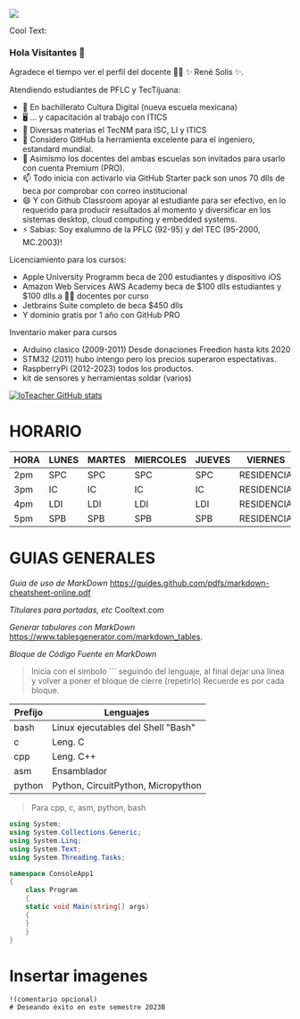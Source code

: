 ![](https://images.cooltext.com/5508510.png)

<a href="http://cooltext.com" target="_top"><img src="https://cooltext.com/images/ct_pixel.gif" width="80" height="15" alt="Cool Text: Logo and Graphics Generator" border="0" /></a>


### Hola Visitantes 👋

Agradece el tiempo  ver el perfil del docente 👨‍🏫 ✨ René Solis ✨.

Atendiendo estudiantes de PFLC y TecTijuana:

- 🔭 En bachillerato  Cultura Digital (nueva escuela mexicana) 
- 🖥 ... y capacitación al trabajo con ITICS
- 📲 Diversas materias el TecNM para ISC, LI y ITICS
- 🤔 Considero GitHub la herramienta excelente para el ingeniero, estandard mundial.
- 💬 Asimismo los docentes del ambas escuelas son invitados para usarlo con cuenta Premium (PRO).
- 📫 Todo inicia con activarlo via GitHub Starter pack son unos 70 dlls de beca por comprobar con correo institucional 
- 😄 Y con Github Classroom apoyar al estudiante para ser efectivo, en lo requerido para producir resultados al momento y diversificar en los sistemas desktop, cloud computing y embedded systems.
- ⚡ Sabias: Soy exalumno de la PFLC (92-95) y del TEC (95-2000, MC.2003)!

Licenciamiento para los cursos:
- Apple University Programm beca de 200 estudiantes y dispositivo iOS
- Amazon Web Services AWS Academy beca de $100 dlls estudiantes y $100 dlls a 👩‍🏫 docentes por curso
- Jetbrains Suite completo de beca $450 dlls
- Y dominio gratis por 1 año con GitHub PRO


Inventario maker para cursos
- Arduino clasico (2009-2011) Desde donaciones Freedion hasta kits 2020
- STM32 (2011) hubo intengo pero los precios superaron espectativas.
- RaspberryPi  (2012-2023) todos los productos.
- kit de sensores y herramientas soldar (varios)

[![IoTeacher GitHub stats](https://github-readme-stats.vercel.app/api?username=ioteacher)](https://github.com/ioteacher/github-readme-stats)

# HORARIO
| HORA | LUNES | MARTES | MIERCOLES | JUEVES |   VIERNES   |
|------|-------|--------|-----------|--------|-------------|
| 2pm  | SPC   | SPC    | SPC       | SPC    |RESIDENCIA   |
| 3pm  | IC    | IC     | IC        | IC     |RESIDENCIA   |
| 4pm  | LDI   | LDI    | LDI       | LDI    |RESIDENCIA   |
| 5pm  | SPB   | SPB    | SPB       | SPB    |RESIDENCIA   |

# GUIAS GENERALES
_Guia de uso de MarkDown_
https://guides.github.com/pdfs/markdown-cheatsheet-online.pdf

_Titulares para portadas, etc_
Cooltext.com

_Generar tabulares con MarkDown_
https://www.tablesgenerator.com/markdown_tables. 

_Bloque de Código Fuente en MarkDown_
> Inicia con el simbolo ``` seguindo del lenguaje, al final dejar una linea y volver a poner el bloque de cierre (repetirlo)
> Recuerde es por cada bloque.

| Prefijo  | Lenguajes | 
|------|-------|
| bash  | Linux ejecutables del Shell "Bash"   |
| c  | Leng. C   | 
| cpp  | Leng. C++    | 
| asm  | Ensamblador   |
| python  | Python, CircuitPython, Micropython   | 

>Para cpp, c, asm, python, bash
```csharp
using System;
using System.Collections.Generic;
using System.Linq;
using System.Text;
using System.Threading.Tasks;

namespace ConsoleApp1
{
    class Program
    {
    static void Main(string[] args)
    {
    }
    }
}
```
# Insertar imagenes 
```
!(comentario opcional)
# Deseando éxito en este semestre 2023B

